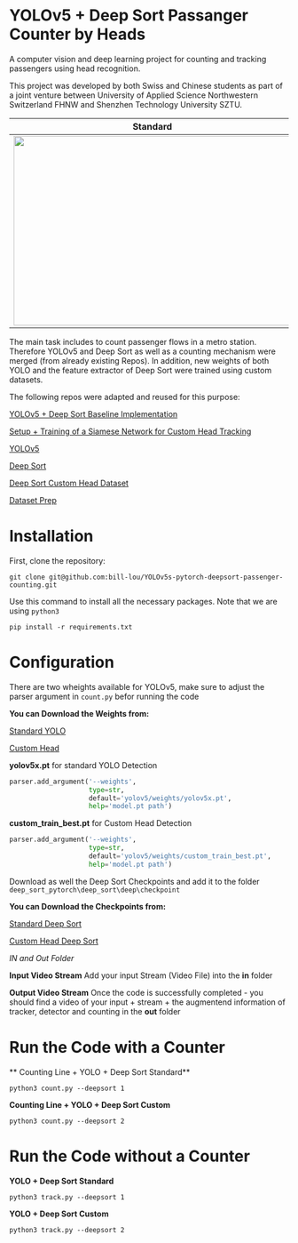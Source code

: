 # YOLOv5 + Deep Sort Passanger Counter by Heads 
A computer vision and deep learning project for counting and tracking passengers using head recognition.

This project was developed by both Swiss and Chinese students as part of a joint venture between University of Applied Science Northwestern Switzerland FHNW and Shenzhen Technology University SZTU.


| Standard      | Custom        | 
| ------------- |:-------------:| 
| <img src="https://github.com/bill-lou/YOLOv5s-pytorch-deepsort-passenger-counting/blob/main/sample/standard.png" width="500" height="341">     | <img src="https://github.com/bill-lou/YOLOv5s-pytorch-deepsort-passenger-counting/blob/main/sample/custom.png" width="500" height="341"> | 

The main task includes to count passenger flows in a metro station. Therefore YOLOv5 and Deep Sort as well as a counting mechanism were merged (from already existing Repos). In addition, new weights of both YOLO and the feature extractor of Deep Sort were trained using custom datasets.

The following repos were adapted and reused for this purpose:

[YOLOv5 + Deep Sort Baseline Implementation](https://github.com/mikel-brostrom/Yolov5_DeepSort_Pytorch)

[Setup + Training of a Siamese Network for Custom Head Tracking](https://github.com/abhyantrika/nanonets_object_tracking)

[YOLOv5](https://github.com/ultralytics/yolov5)

[Deep Sort](https://github.com/nwojke/deep_sort)

[Deep Sort Custom Head Dataset](https://www.di.ens.fr/willow/research/headdetection/)

[Dataset Prep](https://github.com/giovannicimolin/PascalVOC-to-Images/blob/master/main.py)

# Installation

First, clone the repository: 
```
git clone git@github.com:bill-lou/YOLOv5s-pytorch-deepsort-passenger-counting.git
```

Use this command to install all the necessary packages. Note that we are using `python3`
```
pip install -r requirements.txt
```

# Configuration
There are two wheights available for YOLOv5, make sure to adjust the parser argument in `count.py` befor running the code 

**You can Download the Weights from:**

[Standard YOLO](https://github.com/ultralytics/yolov5/releases)

[Custom Head](https://drive.google.com/drive/folders/1NY_uZuHOqogKOk49UVEyyXlODtRBGy4z?usp=sharing)

**yolov5x.pt** for standard YOLO Detection
```python
parser.add_argument('--weights',
                    type=str,
                    default='yolov5/weights/yolov5x.pt',
                    help='model.pt path')
```

**custom_train_best.pt** for Custom Head Detection
```python
parser.add_argument('--weights',
                    type=str,
                    default='yolov5/weights/custom_train_best.pt',
                    help='model.pt path')
```

Download as well the Deep Sort Checkpoints  and add it to the folder `deep_sort_pytorch\deep_sort\deep\checkpoint`

**You can Download the Checkpoints from:**

[Standard Deep Sort](https://drive.google.com/drive/folders/18fKzfqnqhqW3s9zwsCbnVJ5XF2JFeqMp)

[Custom Head Deep Sort](https://drive.google.com/drive/folders/1hshpI1gaMw2Uoz9hnO10_j3rqcmClnV_?usp=sharing)

*IN and Out Folder*

**Input Video Stream**
Add your input Stream (Video File) into the **in** folder

**Output Video Stream**
Once the code is successfully completed - you should find a video of your input + stream + the augmentend information of tracker, detector and counting in the **out** folder

# Run the Code with a Counter
** Counting Line + YOLO + Deep Sort Standard**
```
python3 count.py --deepsort 1
```
**Counting Line + YOLO + Deep Sort Custom**
```
python3 count.py --deepsort 2
``` 
# Run the Code without a Counter
**YOLO + Deep Sort Standard**
```
python3 track.py --deepsort 1
```
**YOLO + Deep Sort Custom**
```
python3 track.py --deepsort 2
```
